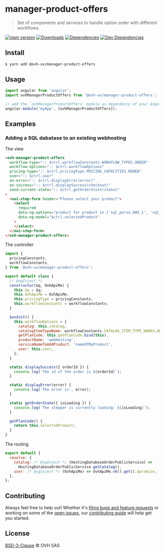 # manager-product-offers

> Set of components and services to handle option order with different workflows.

[![npm version](https://badgen.net/npm/v/@ovh-ux/manager-product-offers)](https://www.npmjs.com/package/@ovh-ux/manager-product-offers) [![Downloads](https://badgen.net/npm/dt/@ovh-ux/manager-product-offers)](https://npmjs.com/package/@ovh-ux/manager-product-offers) [![Dependencies](https://badgen.net/david/dep/ovh/manager/packages/components/manager-product-offers)](https://npmjs.com/package/@ovh-ux/manager-product-offers?activeTab=dependencies) [![Dev Dependencies](https://badgen.net/david/dev/ovh/manager/packages/components/manager-product-offers)](https://npmjs.com/package/@ovh-ux/manager-product-offers?activeTab=dependencies)

## Install

```sh
$ yarn add @ovh-ux/manager-product-offers
```

## Usage

```js
import angular from 'angular';
import ovhManagerProductOffers from '@ovh-ux/manager-product-offers';

// add the `ovhManagerProductOffers` module as dependency of your AngularJS project.
angular.module('myApp', [ovhManagerProductOffers]);
```

## Examples

### Adding a SQL dabatase to an existing webhosting

The view

```html
<ovh-manager-product-offers
  workflow-type=":: $ctrl.workflowConstants.WORKFLOW_TYPES.ORDER"
  workflow-options=":: $ctrl.workflowOptions"
  pricing-type=":: $ctrl.pricingType.PRICING_CAPACITIES.RENEW"
  user=":: $ctrl.user"
  on-error=":: $ctrl.displayError(error)"
  on-success=":: $ctrl.displaySuccess(checkout)"
  send-current-state=":: $ctrl.getOrderState(state)"
>
  <oui-step-form header="Please select your product">
    <select
      required
      data-ng-options="product for product in ['sql_perso_800_1', 'sql_perso_800_5']"
      data-ng-model="$ctrl.selectedProduct"
    >
    </select>
  </oui-step-form>
</ovh-manager-product-offers>
```

The controller

```js
import {
  pricingConstants,
  workflowConstants,
} from '@ovh-ux/manager-product-offers';

export default class {
  /* @ngInject */
  constructor($q, OvhApiMe) {
    this.$q = $q;
    this.OvhApiMe = OvhApiMe;
    this.pricingType = pricingConstants;
    this.workflowConstants = workflowConstants;
  }

  $onInit() {
    this.workflowOptions = {
      catalog: this.catalog,
      catalogItemTypeName: workflowConstants.CATALOG_ITEM_TYPE_NAMES.ADDON,
      getPlanCode: this.getPlanCode.bind(this),
      productName: 'webHosting',
      serviceNameToAddProduct: 'nameOfMyProduct',
      user: this.user,
    };
  }

  static displaySuccess({ orderId }) {
    console.log(`The id of the order is ${orderId}`);
  }

  static displayError(error) {
    console.log('The error is', error);
  }

  static getOrderState({ isLoading }) {
    console.log(`The stepper is currently loading: ${isLoading}`);
  }

  getPlanCode() {
    return this.selectedProduct;
  }
}
```

The routing

```js
export default {
  resolve: {
    catalog: /* @ngInject */ (HostingDatabaseOrderPublicService) =>
      HostingDatabaseOrderPublicService.getCatalog(),
    user: /* @ngInject */ (OvhApiMe) => OvhApiMe.v6().get().$promise,
  },
};
```

## Contributing

Always feel free to help out! Whether it's [filing bugs and feature requests](https://github.com/ovh/manager/issues/new) or working on some of the [open issues](https://github.com/ovh/manager/issues), our [contributing guide](https://github.com/ovh/manager/blob/master/CONTRIBUTING.md) will help get you started.

## License

[BSD-3-Clause](LICENSE) © OVH SAS
